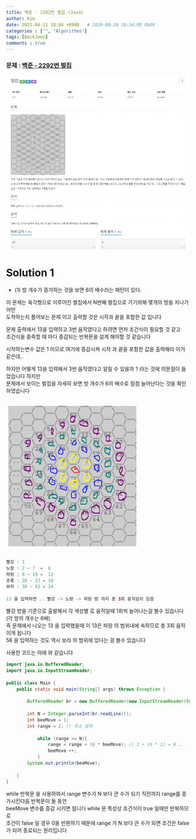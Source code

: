 ```yaml
---
title: 백준 - 2292번 벌집 (Java)
author: Kim
date: 2021-04-11 18:04 +0900   # 2019-08-20 19:34:00 0900
categories : ["", "Algorithms"]
tags: [BackJoon]
comments : true
---
```


### 문제 : <a href = "https://www.acmicpc.net/problem/2292">백준 - 2292번 벌집 </a><br>
<img src = "/post/images/backjoon/2292.png"><br>

# Solution 1

* (1) 방 개수가 증가하는 것을 보면 6의 배수라는 패턴이 있다.

이 문제는 육각형으로 이루어진 벌집에서 N번째 벌집으로 가기위해 몇개의 방을 지나가야만<br>
도착하는지 풀어보는 문제 이고 출력할 것은 시작과 끝을 포함한 값 입니다<br>

문제 출력에서 13을 입력하고 3번 움직였다고 하려면 먼저 조건식이 필요할 것 같고<br>
조건식을 충족할 때 마다 증감되는 반복문을  설계 해야할 것 같습니다<br>

시작하는변수 값은 1 이므로 여기에 증감시켜 시작 과 끝을 포함한 값을 출력해라 이거 같은데..<br>

하지만 어떻게 13을 입력해서 3번 움직였다고 알릴 수 있을까 ? 라는 것에 의문점이 들었습니다 하지만<br>
문제에서 보이는 벌집을 자세히 보면 방 개수가 6의 배수로 점점 늘어난다는 것을 확인하였습니다<br>
<br>

<img src = "/post/images/backjoon/2292a.png"><br>

```java

빨강 : 1 
노랑 : 2 ~ 7  =  6
파랑 : 8 ~ 19 =  12 
초록 : 20 ~ 37 = 18
보라 : 38 ~ 61 = 24

13 을 입력하면 .. 빨강 -> 노랑 -> 파랑 방 까지 총 3회 움직임이 있음
```
빨강 방을 기준으로 출발해서 각 색상별 로 움직일때 1회씩 늘어나는걸 볼수 있습니다 (각 방의 개수는 6배)<br>
즉 문제에서 나오는 13 을 입력했을때 이 13은 파랑 의 범위내에 속하므로 총 3회 움직이게 됩니다<br>
58 을 입력하는 것도 역시 보라 의 범위에 있다는 걸 볼수 있습니다<br>

사용한 코드는 아래 와 같습니다<br>

```java
import java.io.BufferedReader;
import java.io.InputStreamReader;

public class Main {
    public static void main(String[] args) throws Exception {

        BufferedReader br = new BufferedReader(new InputStreamReader(System.in));

        int N = Integer.parseInt(br.readLine());
        int beeMove = 1;
        int range = 2; // 최소 범위

            while (range <= N){
                range = range + (6 * beeMove); // 2 + (6 * 1) = 8 ..
                beeMove ++;
            }
        System.out.println(beeMove);

    }
}
```

while 반복문 을 사용하여서 range 변수가 N 보다 큰 수가 되기 직전까지 range를 증가시킨다음 반복문이 돌 동안<br>
beeMove 변수를 증감 시키면 됩니다 while 문 특성상 조건식이 true 일때만 반복하므로<br>
조건이 false 일 경우 0을 반환하기 때문에 range 가 N 보다 큰 수가 되면 조건은 false 가 되어 종료되는 원리입니다<br>
